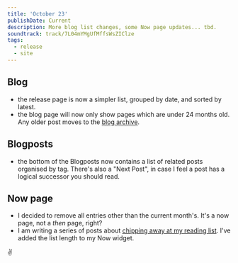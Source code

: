 ```yaml
---
title: 'October 23'
publishDate: Current
description: More blog list changes, some Now page updates... tbd. 
soundtrack: track/7L04mYMgUfMffsWsZIClze
tags:
  - release
  - site
---
```


## Blog

- the release page is now a simpler list, grouped by date, and sorted by latest.
- the blog page will now only show pages which are under 24 months old. Any older post moves to the [blog archive](/blog/archive).

## Blogposts

- the bottom of the Blogposts now contains a list of related posts organised by tag. There's also a "Next Post", in case I feel a post has a logical successor you should read.

## Now page

- I decided to remove all entries other than the current month's. It's a now page, not a _then_ page, right?
- I am writing a series of posts about [chipping away at my reading list](/tags/chipping-away). I've added the list length to my Now widget.

✌️
